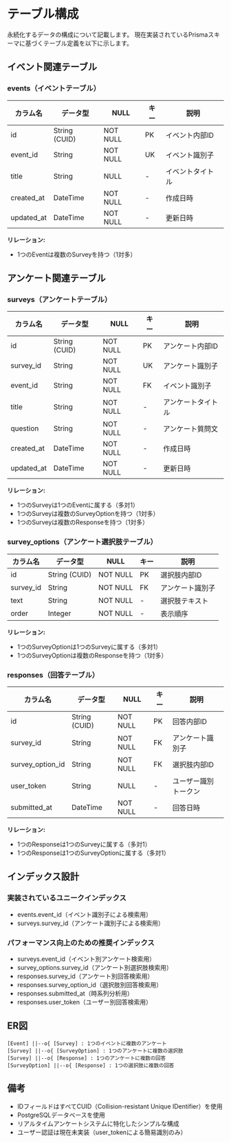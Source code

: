 # テーブル構成

永続化するデータの構成について記載します。
現在実装されているPrismaスキーマに基づくテーブル定義を以下に示します。

## イベント関連テーブル

### events（イベントテーブル）
| カラム名 | データ型 | NULL | キー | 説明 |
|---------|---------|------|------|------|
| id | String (CUID) | NOT NULL | PK | イベント内部ID |
| event_id | String | NOT NULL | UK | イベント識別子 |
| title | String | NULL | - | イベントタイトル |
| created_at | DateTime | NOT NULL | - | 作成日時 |
| updated_at | DateTime | NOT NULL | - | 更新日時 |

**リレーション:**
- 1つのEventは複数のSurveyを持つ（1対多）

## アンケート関連テーブル

### surveys（アンケートテーブル）
| カラム名 | データ型 | NULL | キー | 説明 |
|---------|---------|------|------|------|
| id | String (CUID) | NOT NULL | PK | アンケート内部ID |
| survey_id | String | NOT NULL | UK | アンケート識別子 |
| event_id | String | NOT NULL | FK | イベント識別子 |
| title | String | NOT NULL | - | アンケートタイトル |
| question | String | NOT NULL | - | アンケート質問文 |
| created_at | DateTime | NOT NULL | - | 作成日時 |
| updated_at | DateTime | NOT NULL | - | 更新日時 |

**リレーション:**
- 1つのSurveyは1つのEventに属する（多対1）
- 1つのSurveyは複数のSurveyOptionを持つ（1対多）
- 1つのSurveyは複数のResponseを持つ（1対多）

### survey_options（アンケート選択肢テーブル）
| カラム名 | データ型 | NULL | キー | 説明 |
|---------|---------|------|------|------|
| id | String (CUID) | NOT NULL | PK | 選択肢内部ID |
| survey_id | String | NOT NULL | FK | アンケート識別子 |
| text | String | NOT NULL | - | 選択肢テキスト |
| order | Integer | NOT NULL | - | 表示順序 |

**リレーション:**
- 1つのSurveyOptionは1つのSurveyに属する（多対1）
- 1つのSurveyOptionは複数のResponseを持つ（1対多）

### responses（回答テーブル）
| カラム名 | データ型 | NULL | キー | 説明 |
|---------|---------|------|------|------|
| id | String (CUID) | NOT NULL | PK | 回答内部ID |
| survey_id | String | NOT NULL | FK | アンケート識別子 |
| survey_option_id | String | NOT NULL | FK | 選択肢内部ID |
| user_token | String | NULL | - | ユーザー識別トークン |
| submitted_at | DateTime | NOT NULL | - | 回答日時 |

**リレーション:**
- 1つのResponseは1つのSurveyに属する（多対1）
- 1つのResponseは1つのSurveyOptionに属する（多対1）

## インデックス設計

### 実装されているユニークインデックス
- events.event_id（イベント識別子による検索用）
- surveys.survey_id（アンケート識別子による検索用）

### パフォーマンス向上のための推奨インデックス
- surveys.event_id（イベント別アンケート検索用）
- survey_options.survey_id（アンケート別選択肢検索用）
- responses.survey_id（アンケート別回答検索用）
- responses.survey_option_id（選択肢別回答検索用）
- responses.submitted_at（時系列分析用）
- responses.user_token（ユーザー別回答検索用）

## ER図

```
[Event] ||--o{ [Survey] : 1つのイベントに複数のアンケート
[Survey] ||--o{ [SurveyOption] : 1つのアンケートに複数の選択肢
[Survey] ||--o{ [Response] : 1つのアンケートに複数の回答
[SurveyOption] ||--o{ [Response] : 1つの選択肢に複数の回答
```

## 備考

- IDフィールドはすべてCUID（Collision-resistant Unique IDentifier）を使用
- PostgreSQLデータベースを使用
- リアルタイムアンケートシステムに特化したシンプルな構成
- ユーザー認証は現在未実装（user_tokenによる簡易識別のみ）
